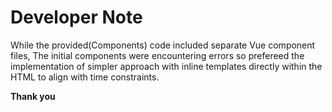 # Developer Note

While the provided(Components) code included separate Vue component files, The initial components were encountering errors so prefereed the implementation of simpler approach with inline templates directly within the HTML to align with time constraints.

**Thank you**